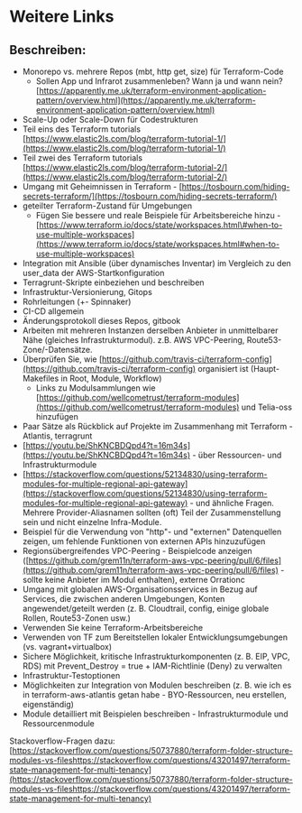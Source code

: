 # Weitere Links

## Beschreiben:

* Monorepo vs. mehrere Repos \(mbt, http get, size\) für Terraform-Code
  * Sollen App und Infrarot zusammenleben? Wann ja und wann nein? [https://apparently.me.uk/terraform-environment-application-pattern/overview.html](https://apparently.me.uk/terraform-environment-application-pattern/overview.html)
* Scale-Up oder Scale-Down für Codestrukturen
* Teil eins des Terraform tutorials [https://www.elastic2ls.com/blog/terraform-tutorial-1/](https://www.elastic2ls.com/blog/terraform-tutorial-1/)
* Teil zwei des Terraform tutorials [https://www.elastic2ls.com/blog/terraform-tutorial-2/](https://www.elastic2ls.com/blog/terraform-tutorial-2/)
* Umgang mit Geheimnissen in Terraform - [https://tosbourn.com/hiding-secrets-terraform/](https://tosbourn.com/hiding-secrets-terraform/)
* geteilter Terraform-Zustand für Umgebungen
  * Fügen Sie bessere und reale Beispiele für Arbeitsbereiche hinzu - [https://www.terraform.io/docs/state/workspaces.html\#when-to-use-multiple-workspaces](https://www.terraform.io/docs/state/workspaces.html#when-to-use-multiple-workspaces)
* Integration mit Ansible \(über dynamisches Inventar\) im Vergleich zu den user\_data der AWS-Startkonfiguration
* Terragrunt-Skripte einbeziehen und beschreiben
* Infrastruktur-Versionierung, Gitops
* Rohrleitungen \(+- Spinnaker\)
* CI-CD allgemein
* Änderungsprotokoll dieses Repos, gitbook
* Arbeiten mit mehreren Instanzen derselben Anbieter in unmittelbarer Nähe \(gleiches Infrastrukturmodul\). z.B. AWS VPC-Peering, Route53-Zone/-Datensätze.
* Überprüfen Sie, wie [https://github.com/travis-ci/terraform-config](https://github.com/travis-ci/terraform-config) organisiert ist \(Haupt-Makefiles in Root, Module, Workflow\)
  * Links zu Modulsammlungen wie [https://github.com/wellcometrust/terraform-modules](https://github.com/wellcometrust/terraform-modules) und Telia-oss hinzufügen
* Paar Sätze als Rückblick auf Projekte im Zusammenhang mit Terraform - Atlantis, terragrunt
* [https://youtu.be/ShKNCBDQpd4?t=16m34s](https://youtu.be/ShKNCBDQpd4?t=16m34s) - über Ressourcen- und Infrastrukturmodule
* [https://stackoverflow.com/questions/52134830/using-terraform-modules-for-multiple-regional-api-gateway](https://stackoverflow.com/questions/52134830/using-terraform-modules-for-multiple-regional-api-gateway) - und ähnliche Fragen. Mehrere Provider-Aliasnamen sollten \(oft\) Teil der Zusammenstellung sein und nicht einzelne Infra-Module.
* Beispiel für die Verwendung von "http"- und "externen" Datenquellen zeigen, um fehlende Funktionen von externen APIs hinzuzufügen
* Regionsübergreifendes VPC-Peering - Beispielcode anzeigen \([https://github.com/grem11n/terraform-aws-vpc-peering/pull/6/files](https://github.com/grem11n/terraform-aws-vpc-peering/pull/6/files) - sollte keine Anbieter im Modul enthalten\), externe Orrationc
* Umgang mit globalen AWS-Organisationsservices in Bezug auf Services, die zwischen anderen Umgebungen, Konten angewendet/geteilt werden \(z. B. Cloudtrail, config, einige globale Rollen, Route53-Zonen usw.\)
* Verwenden Sie keine Terraform-Arbeitsbereiche
* Verwenden von TF zum Bereitstellen lokaler Entwicklungsumgebungen \(vs. vagrant+virtualbox\)
* Sichere Möglichkeit, kritische Infrastrukturkomponenten \(z. B. EIP, VPC, RDS\) mit Prevent\_Destroy = true + IAM-Richtlinie \(Deny\) zu verwalten
* Infrastruktur-Testoptionen
* Möglichkeiten zur Integration von Modulen beschreiben \(z. B. wie ich es in terraform-aws-atlantis getan habe - BYO-Ressourcen, neu erstellen, eigenständig\)
* Module detailliert mit Beispielen beschreiben - Infrastrukturmodule und Ressourcenmodule

Stackoverflow-Fragen dazu:[https://stackoverflow.com/questions/50737880/terraform-folder-structure-modules-vs-fileshttps://stackoverflow.com/questions/43201497/terraform-state-management-for-multi-tenancy](https://stackoverflow.com/questions/50737880/terraform-folder-structure-modules-vs-fileshttps://stackoverflow.com/questions/43201497/terraform-state-management-for-multi-tenancy)

